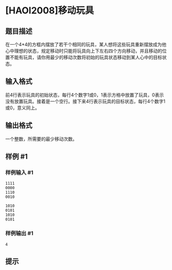 # [HAOI2008]移动玩具

## 题目描述

在一个4*4的方框内摆放了若干个相同的玩具，某人想将这些玩具重新摆放成为他心中理想的状态，规定移动时只能将玩具向上下左右四个方向移动，并且移动的位置不能有玩具，请你用最少的移动次数将初始的玩具状态移动到某人心中的目标状态。

## 输入格式

前4行表示玩具的初始状态，每行4个数字1或0，1表示方格中放置了玩具，0表示没有放置玩具。接着是一个空行。接下来4行表示玩具的目标状态，每行4个数字1或0，意义同上。

## 输出格式

一个整数，所需要的最少移动次数。

## 样例 #1

### 样例输入 #1
```
1111
0000
1110
0010 

1010
0101
1010
0101
```

### 样例输出 #1

```
4
```

## 提示


